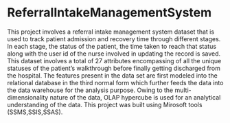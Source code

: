 # ReferralIntakeManagementSystem

This project involves a referral intake management system dataset that is used to track patient admission and recovery time through different stages. 
In each stage, the status of the patient, the time taken to reach that status along with the user id of the nurse involved in updating the record is saved. 
This dataset involves a total of 27 attributes encompassing of all the unique statuses of the patient’s walkthrough before finally getting discharged from the hospital. 
The features present in the data set are first modeled into the relational database in the third normal form which further feeds the data into the data warehouse for the analysis purpose. 
Owing to the multi-dimensionality nature of the data, OLAP hypercube is used for an analytical understanding of the data.
This project was built using Mirosoft tools (SSMS,SSIS,SSAS).
